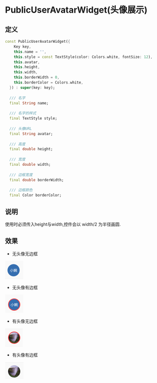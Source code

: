 # PublicUserAvatarWidget(头像展示)
## 定义
```dart
const PublicUserAvatarWidget({
    Key key,
    this.name = '',
    this.style = const TextStyle(color: Colors.white, fontSize: 12),
    this.avatar,
    this.height,
    this.width,
    this.borderWidth = 0,
    this.borderColor = Colors.white,
  }) : super(key: key);
  
  /// 名字
  final String name;

  /// 名字的样式
  final TextStyle style;

  /// 头像URL
  final String avatar;

  /// 高度
  final double height;

  /// 宽度
  final double width;

  /// 边框宽度
  final double borderWidth;

  /// 边框颜色
  final Color borderColor;
```
## 说明
使用时必须传入height与width,控件会以 width/2 为半径画圆.

## 效果
* 无头像无边框

![无头像无边框](./1.png)

* 无头像有边框

![无头像有边框](./2.png)

* 有头像无边框

![有头像无边框](./3.png)

* 有头像有边框

![有头像有边框](./4.png)